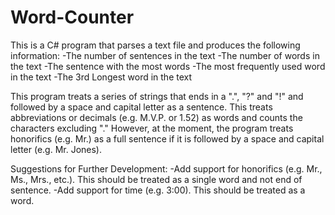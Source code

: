 # Word-Counter

This is a C# program that parses a text file and produces the following information:
-The number of sentences in the text
-The number of words in the text
-The sentence with the most words
-The most frequently used word in the text
-The 3rd Longest word in the text

This program treats a series of strings that ends in a ".", "?" and "!" and followed by a space and capital letter as a sentence. This treats abbreviations or decimals (e.g. M.V.P. or 1.52) as words and counts the characters excluding "." 
However, at the moment, the program treats honorifics (e.g. Mr.) as a full sentence if it is followed by a space and capital letter (e.g. Mr. Jones).  

Suggestions for Further Development:
-Add support for honorifics (e.g. Mr., Ms., Mrs., etc.). This should be treated as a single word and not end of sentence.
-Add support for time (e.g. 3:00). This should be treated as a word.

